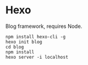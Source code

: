 # Hexo

Blog framework, requires Node.

```shell
npm install hexo-cli -g
hexo init blog
cd blog
npm install
hexo server -i localhost
```
